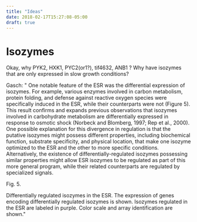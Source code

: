 ```yaml
---
title: "Ideas"
date: 2018-02-17T15:27:08-05:00
draft: true
---
```



# Isozymes

Okay, why PYK2, HXK1, PYC2(or1?), tif4632, ANB1 ? Why have isozymes
that are only expressed in slow growth conditions?

Gasch: 
"
One notable feature of the ESR was the differential expression
of isozymes. For example, various enzymes involved in carbon
metabolism, protein folding, and defense against reactive oxygen
species were specifically induced in the ESR, while their counterparts
were not (Figure 5). This result confirms and expands previous
observations that isozymes involved in carbohydrate metabolism are
differentially expressed in response to osmotic shock (Norbeck and
Blomberg, 1997; Rep et al., 2000). One possible explanation for this
divergence in regulation is that the putative isozymes might possess
different properties, including biochemical function, substrate
specificity, and physical location, that make one isozyme optimized to
the ESR and the other to more specific conditions. Alternatively, the
existence of differentially-regulated isozymes possessing similar
properties might allow ESR isozymes to be regulated as part of this
more general program, while their related counterparts are regulated
by specialized signals.

Fig. 5.

Differentially regulated isozymes in the ESR. The expression of genes
encoding differentially regulated isozymes is shown. Isozymes
regulated in the ESR are labeled in purple. Color scale and array
identification are shown."

